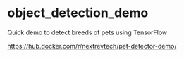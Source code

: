 # object_detection_demo
Quick demo to detect breeds of pets using TensorFlow

https://hub.docker.com/r/nextrevtech/pet-detector-demo/
